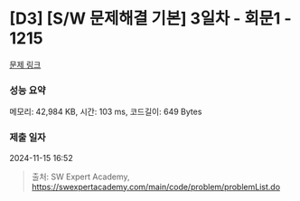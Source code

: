 # [D3] [S/W 문제해결 기본] 3일차 - 회문1 - 1215 

[문제 링크](https://swexpertacademy.com/main/code/problem/problemDetail.do?contestProbId=AV14QpAaAAwCFAYi) 

### 성능 요약

메모리: 42,984 KB, 시간: 103 ms, 코드길이: 649 Bytes

### 제출 일자

2024-11-15 16:52



> 출처: SW Expert Academy, https://swexpertacademy.com/main/code/problem/problemList.do